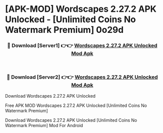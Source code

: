 # [APK-MOD] Wordscapes 2.27.2 APK Unlocked - [Unlimited Coins No Watermark Premium] 0o29d



<div align="center">
<h3>🔴 Download [Server1] 👉👉 <a href="https://momento.my/?title=Wordscapes_2.27.2_APK_Unlocked">Wordscapes 2.27.2 APK Unlocked Mod Apk</a></h3><br>

<h3>🔴 Download [Server2] 👉👉 <a href="https://momento.my/?title=Wordscapes_2.27.2_APK_Unlocked">Wordscapes 2.27.2 APK Unlocked Mod Apk</a></h3>
</div>



Download Wordscapes 2.27.2 APK Unlocked 

Free APK MOD Wordscapes 2.27.2 APK Unlocked [Unlimited Coins No Watermark Premium]

Download Wordscapes 2.27.2 APK Unlocked [Unlimited Coins No Watermark Premium] Mod For Android
